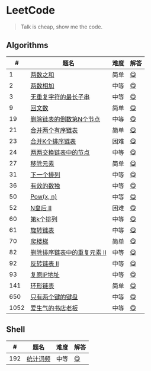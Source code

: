 # LeetCode

> Talk is cheap, show me the code.

## Algorithms

|#|题名|难度|解答|
|---|---|---|---|
|1|[两数之和](https://leetcode-cn.com/problems/two-sum)|简单|[😋](algorithms/1-two-sum)|
|2|[两数相加](https://leetcode-cn.com/problems/add-two-numbers)|中等|[😋](algorithms/2-add-two-numbers)|
|3|[无重复字符的最长子串](https://leetcode-cn.com/problems/longest-substring-without-repeating-characters)|中等|[😋](algorithms/3-longest-substring-without-repeating-characters)|
|9|[回文数](https://leetcode-cn.com/problems/palindrome-number)|简单|[😋](algorithms/9-palindrome-number)|
|19|[删除链表的倒数第N个节点](https://leetcode-cn.com/problems/remove-nth-node-from-end-of-list)|中等|[😋](algorithms/19-remove-nth-from-end)|
|21|[合并两个有序链表](https://leetcode-cn.com/problems/merge-two-sorted-lists)|简单|[😋](algorithms/21-merge-two-sorted-lists)|
|23|[合并K个排序链表](https://leetcode-cn.com/problems/merge-k-sorted-lists)|困难|[😋](algorithms/23-merge-k-sorted-lists)|
|24|[两两交换链表中的节点](https://leetcode-cn.com/problems/swap-nodes-in-pairs)|中等|[😋](algorithms/24-swap-nodes-in-pairs)|
|27|[移除元素](https://leetcode-cn.com/problems/remove-element)|简单|[😋](algorithms/27-remove-element)|
|31|[下一个排列](https://leetcode-cn.com/problems/next-permutation)|中等|[😋](algorithms/31-next-permutation)|
|36|[有效的数独](https://leetcode-cn.com/problems/valid-sudoku)|中等|[😋](algorithms/36-valid-sudoku)|
|50|[Pow(x, n)](https://leetcode-cn.com/problems/powx-n)|中等|[😋](algorithms/50-pow-x-n)|
|52|[N皇后 II](https://leetcode-cn.com/problems/n-queens-ii)|困难|[😋](algorithms/52-n-queen)|
|60|[第k个排列](https://leetcode-cn.com/problems/permutation-sequence)|中等|[😋](algorithms/60-permutation-sequence)|
|61|[旋转链表](https://leetcode-cn.com/problems/rotate-list)|中等|[😋](algorithms/61-rotate-list)|
|70|[爬楼梯](https://leetcode-cn.com/problems/climbing-stairs)|简单|[😋](algorithms/70-climbing-stairs)|
|82|[删除排序链表中的重复元素 II](https://leetcode-cn.com/problems/remove-duplicates-from-sorted-list-ii)|中等|[😋](algorithms/82-remove-duplicates-from-sorted-list-ii)|
|92|[反转链表 II](https://leetcode-cn.com/problems/reverse-linked-list-ii)|中等|[😋](algorithms/92-reverse-link-2)|
|93|[复原IP地址](https://leetcode-cn.com/problems/restore-ip-addresses)|中等|[😋](algorithms/93-restore-ip-addresses)|
|141|[环形链表](https://leetcode-cn.com/problems/linked-list-cycle)|简单|[😋](algorithms/141-has-cycle)|
|650|[只有两个键的键盘](https://leetcode-cn.com/problems/2-keys-keyboard/comments/)|中等|[😋](algorithms/650-2-keys-keyboard)|
|1052|[爱生气的书店老板](https://leetcode-cn.com/problems/grumpy-bookstore-owner)|中等|[😋](algorithms/1052-grumpy-bookstore-owner)|

## Shell

|#|题名|难度|解答|
|---|---|---|---|
|192|[统计词频](https://leetcode-cn.com/problems/word-frequency)|中等|[😋](shell/192-word-frequency)|
